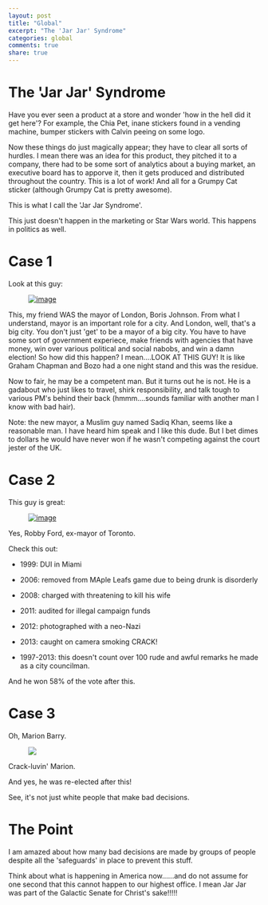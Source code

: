 ```yaml
---
layout: post
title: "Global"
excerpt: "The 'Jar Jar' Syndrome"
categories: global
comments: true
share: true
---
```


# The 'Jar Jar' Syndrome



Have you ever seen a product at a store and wonder 'how in the hell did it get here'? For example, the Chia Pet, inane stickers found in a vending machine, bumper stickers with Calvin peeing on some logo. 

Now these things do just magically appear; they have to clear all sorts of hurdles. I mean there was an idea for this product, they pitched it to a company, there had to be some sort of analytics about a buying market, an executive board has to apporve it, then it gets produced and distributed throughout the country. This is a lot of work! And all for a Grumpy Cat sticker (although Grumpy Cat is pretty awesome).

This is what I call the 'Jar Jar Syndrome'. 

This just doesn't happen in the marketing or Star Wars world. This happens in politics as well.

# Case 1

Look at this guy:

<figure>
	<a href="http://www.contactmusic.com/pics/ln/20160419/190416_news_boris_johnson/mayor-of-london-boris-johnson_5219588.jpg"><img src="http://www.contactmusic.com/pics/ln/20160419/190416_news_boris_johnson/mayor-of-london-boris-johnson_5219588.jpg" alt="image"></a>
</figure>


This, my friend WAS the mayor of London, Boris Johnson. From what I understand, mayor is an important role for a city. And London, well, that's a big city. You don't just 'get' to be a mayor of a big city. You have to have some sort of government experiece, make friends with agencies that have money, win over various political and social nabobs,  and win a damn election! So how did this happen? I mean....LOOK AT THIS GUY! It is like Graham Chapman and Bozo had a one night stand and this was the residue. 

Now to fair, he may be a competent man. But it turns out he is not. He is a gadabout who just likes to travel, shirk responsibility, and talk tough to various PM's behind their back (hmmm....sounds familiar with another man I know with bad hair).

Note: the new mayor, a Muslim guy named Sadiq Khan, seems like a reasonable man. I have heard him speak and I like this dude. But I bet dimes to dollars he would have never won if he wasn't competing against the court jester of the UK.

# Case 2

This guy is great:

<figure>
	<a href="http://rollingout.com/wp-content/uploads/2014/02/Toronto-Mayor-Rob-Ford.jpg?35eca3"><img src="http://rollingout.com/wp-content/uploads/2014/02/Toronto-Mayor-Rob-Ford.jpg?35eca3" alt="image"></a>
</figure>


Yes, Robby Ford, ex-mayor of Toronto. 


Check this out:

- 1999: DUI in Miami

- 2006: removed from MAple Leafs game due to being drunk is disorderly

- 2008: charged with threatening to kill his wife

- 2011: audited for illegal campaign funds

- 2012: photographed with a neo-Nazi

- 2013: caught on camera smoking CRACK!

- 1997-2013: this doesn't count over 100 rude and awful remarks he made as a city councilman.


And he won 58% of the vote after this.


# Case 3

Oh, Marion Barry.

<figure>
	<a href="https://thenypost.files.wordpress.com/2014/06/091907barry-1.jpg?w=680&h=450&crop=1&quality=90&strip=all"><img src="https://thenypost.files.wordpress.com/2014/06/091907barry-1.jpg?w=680&h=450&crop=1&quality=90&strip=all"></a>
</figure>



Crack-luvin' Marion. 

And yes, he was re-elected after this!

See, it's not just white people that make bad decisions.


# The Point

 I am amazed about how many bad decisions are made by groups of people despite all the 'safeguards' in place to prevent this stuff.
 
 Think about what is happening in America now......and do not assume for one second that this cannot happen to our highest office. I mean Jar Jar was part of the Galactic Senate for Christ's sake!!!!!



